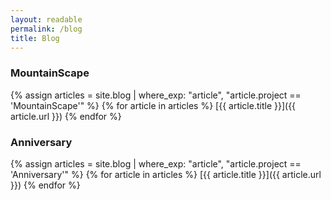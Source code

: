 ```yaml
---
layout: readable
permalink: /blog
title: Blog
---
```

### MountainScape
{% assign articles = site.blog | where_exp: "article", "article.project == 'MountainScape'" %}
{% for article in articles %}
[{{ article.title }}]({{ article.url }})
{% endfor %}

### Anniversary
{% assign articles = site.blog | where_exp: "article", "article.project == 'Anniversary'" %}
{% for article in articles %}
[{{ article.title }}]({{ article.url }})
{% endfor %}
